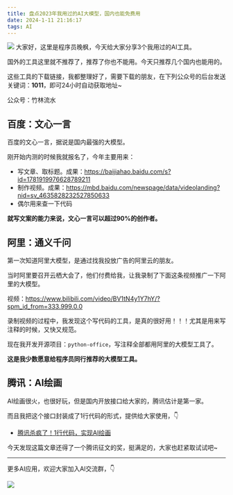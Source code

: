 ```yaml
---
title: 盘点2023年我用过的AI大模型，国内也能免费用
date: 2024-1-11 21:16:17
tags: AI
---
```


![](https://article-1300615378.cos.ap-nanjing.myqcloud.com/poai/%E7%9B%98%E7%82%B92023/cover.jpg)
大家好，这里是程序员晚枫，今天给大家分享3个我用过的AI工具。

国外的工具这里就不推荐了，推荐了你也不能用。今天只推荐几个国内也能用的。

这些工具的下载链接，我都整理好了，需要下载的朋友，在下列公众号的后台发送关键词：**1011**，即可24小时自动获取地址~

公众号：竹林流水


## 百度：文心一言

百度的文心一言，据说是国内最强的大模型。

刚开始内测的时候我就报名了，今年主要用来：

- 写文章、取标题。成果：https://baijiahao.baidu.com/s?id=1781919976628789211
- 制作视频。成果：https://mbd.baidu.com/newspage/data/videolanding?nid=sv_4635828232527850633
- 偶尔用来查一下代码

**就写文案的能力来说，文心一言可以超过90%的创作者。**


## 阿里：通义千问

第一次知道阿里大模型，是通过找我投放广告的阿里云的朋友。

当时阿里要召开云栖大会了，他们付费给我，让我录制了下面这条视频推广一下阿里的大模型。

视频：https://www.bilibili.com/video/BV1tN4y1Y7hY/?spm_id_from=333.999.0.0

录制视频的过程中，我发现这个写代码的工具，是真的很好用！！！尤其是用来写注释的时候，又快又规范。


现在我开发开源项目：``python-office``，写注释全部都用阿里的大模型工具了。

**这是我少数愿意给程序员同行推荐的大模型工具。**


## 腾讯：AI绘画

AI绘画很火，也很好玩，但是国内开放接口给大家的，腾讯估计是第一家。


而且我把这个接口封装成了1行代码的形式，提供给大家使用，👇

- [腾讯杀疯了！1行代码，实现AI绘画](https://mp.weixin.qq.com/s/-rx03ewvRieaFTDwbAmzOw)

今天发现这篇文章还得了一个腾讯征文的奖，挺满足的，大家也赶紧取试试吧~



-----

更多AI应用，欢迎大家加入AI交流群，👇



![](https://cos.python-office.com/group/ai-group.jpg)
